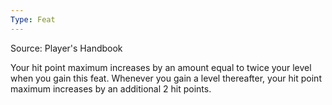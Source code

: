 ```yaml
---
Type: Feat
---
```

Source: Player's Handbook

Your hit point maximum increases by an amount equal to twice your level when you gain this feat. Whenever you gain a level thereafter, your hit point maximum increases by an additional 2 hit points.
